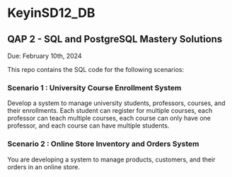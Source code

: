 # KeyinSD12_DB

## QAP 2 - SQL and PostgreSQL Mastery Solutions
Due: February 10th, 2024

This repo contains the SQL code for the following scenarios:

### Scenario 1 :  University Course Enrollment System
Develop a system to manage university students, professors, courses, and their enrollments. Each student can register for multiple courses, each professor can teach multiple courses, each course can only have one professor, and each course can have multiple students.

### Scenario 2 : Online Store Inventory and Orders System
You are developing a system to manage products, customers, and their orders in an online store.

